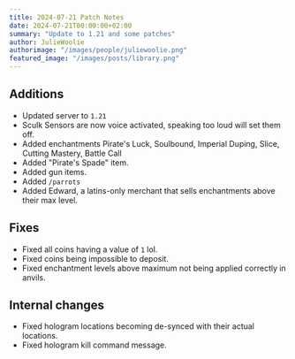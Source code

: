 ```yaml
---
title: 2024-07-21 Patch Notes
date: 2024-07-21T00:00:00+02:00
summary: "Update to 1.21 and some patches"
author: JulieWoolie
authorimage: "/images/people/juliewoolie.png"
featured_image: "/images/posts/library.png"
---
```


## Additions
- Updated server to `1.21`
- Sculk Sensors are now voice activated, speaking too loud will set them off.
- Added enchantments Pirate's Luck, Soulbound, Imperial Duping, Slice, Cutting Mastery, Battle Call
- Added "Pirate's Spade" item.
- Added gun items.
- Added `/parrots`
- Added Edward, a latins-only merchant that sells enchantments above their 
  max level.

## Fixes
- Fixed all coins having a value of `1` lol.
- Fixed coins being impossible to deposit.
- Fixed enchantment levels above maximum not being applied correctly in anvils.

## Internal changes
- Fixed hologram locations becoming de-synced with their actual locations.
- Fixed hologram kill command message.